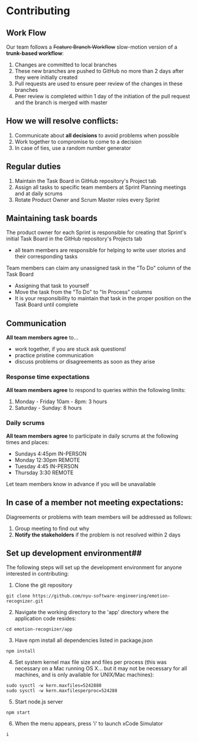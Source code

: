 # Contributing

## Work Flow
Our team follows a ~~Feature Branch Workflow~~ slow-motion version of a **trunk-based workflow**:
1. Changes are committed to local branches
2. These new branches are pushed to GitHub no more than 2 days after they were initially created
3. Pull requests are used to ensure peer review of the changes in these branches
4. Peer review is completed within 1 day of the initiation of the pull request and the branch is merged with master

## How we will resolve conflicts:
1. Communicate about **all decisions** to avoid problems when possible
1. Work together to compromise to come to a decision
2. In case of ties, use a random number generator

## Regular duties
1. Maintain the Task Board in GitHub repository's Project tab
2. Assign all tasks to specific team members at Sprint Planning meetings and at daily scrums
3. Rotate Product Owner and Scrum Master roles every Sprint

## Maintaining task boards
The product owner for each Sprint is responsible for creating that Sprint's initial Task Board in the GitHub repository's Projects tab
- all team members are responsible for helping to write user stories and their corresponding tasks

Team members can claim any unassigned task in the "To Do" column of the Task Board
- Assigning that task to yourself
- Move the task from the "To Do" to "In Process" columns
- It is your responsibility to maintain that task in the proper position on the Task Board until complete

## Communication
**All team members agree** to...
- work together, if you are stuck ask questions!
- practice pristine communication
- discuss problems or disagreements as soon as they arise

### Response time expectations
**All team members agree** to respond to queries within the following limits:
1. Monday - Friday 10am - 8pm: 3 hours 
2. Saturday - Sunday: 8 hours 

### Daily scrums ##
**All team members agree** to participate in daily scrums at the following times and places:
- Sundays 4:45pm IN-PERSON
- Monday 12:30pm REMOTE
- Tuesday 4:45 IN-PERSON
- Thursday 3:30 REMOTE 

Let team members know in advance if you will be unavailable 

## In case of a member not meeting expectations:
Diagreements or problems with team members will be addressed as follows:
1. Group meeting to find out why
2. **Notify the stakeholders** if the problem is not resolved within 2 days
 
## Set up development environment##
The following steps will set up the development environment for anyone interested in contributing:

1. Clone the git repository
```
git clone https://github.com/nyu-software-engineering/emotion-recognizer.git
```

2. Navigate the working directory to the 'app' directory where the application code resides:
```
cd emotion-recognizer/app
```

3. Have npm install all dependencies listed in package.json
```
npm install
```

4. Set system kernel max file size and files per process (this was necessary on a Mac running OS X... but it may not be necessary for all machines, and is only available for UNIX/Mac machines):
```
sudo sysctl -w kern.maxfiles=5242880
sudo sysctl -w kern.maxfilesperproc=524288
```

5. Start node.js server
```
npm start
```

6. When the menu appears, press 'i' to launch xCode Simulator
```
i
```

